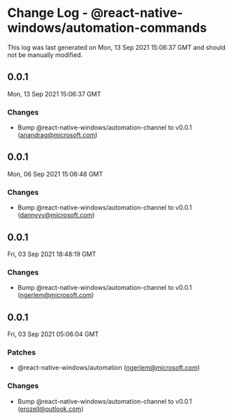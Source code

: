 # Change Log - @react-native-windows/automation-commands

This log was last generated on Mon, 13 Sep 2021 15:06:37 GMT and should not be manually modified.

<!-- Start content -->

## 0.0.1

Mon, 13 Sep 2021 15:06:37 GMT

### Changes

- Bump @react-native-windows/automation-channel to v0.0.1 (anandrag@microsoft.com)

## 0.0.1

Mon, 06 Sep 2021 15:06:48 GMT

### Changes

- Bump @react-native-windows/automation-channel to v0.0.1 (dannyvv@microsoft.com)

## 0.0.1

Fri, 03 Sep 2021 18:48:19 GMT

### Changes

- Bump @react-native-windows/automation-channel to v0.0.1 (ngerlem@microsoft.com)

## 0.0.1

Fri, 03 Sep 2021 05:06:04 GMT

### Patches

- @react-native-windows/automation (ngerlem@microsoft.com)

### Changes

- Bump @react-native-windows/automation-channel to v0.0.1 (erozell@outlook.com)
